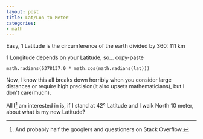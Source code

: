 ```yaml
---
layout: post
title: Lat/Lon to Meter
categories:
- math
---
```


Easy, 1 Latitude is the circumference of the earth divided by 360: 111 km

1 Longitude depends on your Latitude, so… copy-paste

    math.radians(6378137.0 * math.cos(math.radians(lat)))

Now, I know this all breaks down horribly when you consider large distances or require high precision(it also upsets mathematicians), but I don't care(much).

All I[^1] am interested in is, if I stand at 42° Latitude and I walk North 10 meter, about what is my new Latitude?

[^1]: And probably half the googlers and questioners on Stack Overflow.